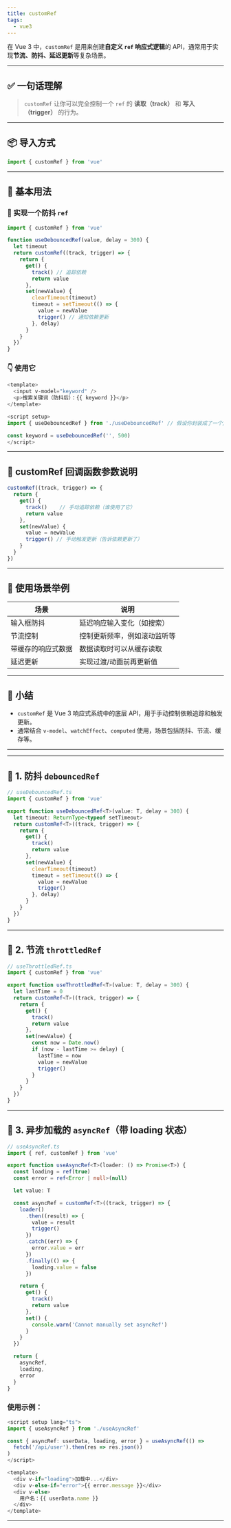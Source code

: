 ```yaml
---
title: customRef
tags:
  - vue3
---
```





在 Vue 3 中，`customRef` 是用来创建**自定义 `ref` 响应式逻辑**的 API，通常用于实现**节流、防抖、延迟更新**等复杂场景。

---

## ✅ 一句话理解
> `customRef` 让你可以完全控制一个 `ref` 的 **读取（track）** 和 **写入（trigger）** 的行为。

---

## 📦 导入方式

```ts
import { customRef } from 'vue'
```

---

## 🧪 基本用法

### 🌟 实现一个防抖 `ref`

```ts
import { customRef } from 'vue'

function useDebouncedRef(value, delay = 300) {
  let timeout
  return customRef((track, trigger) => {
    return {
      get() {
        track() // 追踪依赖
        return value
      },
      set(newValue) {
        clearTimeout(timeout)
        timeout = setTimeout(() => {
          value = newValue
          trigger() // 通知依赖更新
        }, delay)
      }
    }
  })
}
```

### 👇 使用它

```ts
<template>
  <input v-model="keyword" />
  <p>搜索关键词（防抖后）：{{ keyword }}</p>
</template>

<script setup>
import { useDebouncedRef } from './useDebouncedRef' // 假设你封装成了一个文件

const keyword = useDebouncedRef('', 500)
</script>
```

---

## 🧠 customRef 回调函数参数说明

```ts
customRef((track, trigger) => {
  return {
    get() {
      track()    // 手动追踪依赖（谁使用了它）
      return value
    },
    set(newValue) {
      value = newValue
      trigger() // 手动触发更新（告诉依赖更新了）
    }
  }
})
```

---

## 🧰 使用场景举例

|  场景     | 说明                           |
|----------|--------------------------------|
| 输入框防抖 | 延迟响应输入变化（如搜索）     |
| 节流控制 | 控制更新频率，例如滚动监听等     |
| 带缓存的响应式数据 | 数据读取时可以从缓存读取    |
| 延迟更新 | 实现过渡/动画前再更新值         |

---

## 🏁 小结
- `customRef` 是 Vue 3 响应式系统中的底层 API，用于手动控制依赖追踪和触发更新。
- 通常结合 `v-model`、`watchEffect`、`computed` 使用，场景包括防抖、节流、缓存等。

---


---

## 🧩 1. 防抖 `debouncedRef`

```ts
// useDebouncedRef.ts
import { customRef } from 'vue'

export function useDebouncedRef<T>(value: T, delay = 300) {
  let timeout: ReturnType<typeof setTimeout>
  return customRef<T>((track, trigger) => {
    return {
      get() {
        track()
        return value
      },
      set(newValue) {
        clearTimeout(timeout)
        timeout = setTimeout(() => {
          value = newValue
          trigger()
        }, delay)
      }
    }
  })
}
```

---

## 🧩 2. 节流 `throttledRef`

```ts
// useThrottledRef.ts
import { customRef } from 'vue'

export function useThrottledRef<T>(value: T, delay = 300) {
  let lastTime = 0
  return customRef<T>((track, trigger) => {
    return {
      get() {
        track()
        return value
      },
      set(newValue) {
        const now = Date.now()
        if (now - lastTime >= delay) {
          lastTime = now
          value = newValue
          trigger()
        }
      }
    }
  })
}
```

---

## 🧩 3. 异步加载的 `asyncRef`（带 loading 状态）

```ts
// useAsyncRef.ts
import { ref, customRef } from 'vue'

export function useAsyncRef<T>(loader: () => Promise<T>) {
  const loading = ref(true)
  const error = ref<Error | null>(null)

  let value: T

  const asyncRef = customRef<T>((track, trigger) => {
    loader()
      .then((result) => {
        value = result
        trigger()
      })
      .catch((err) => {
        error.value = err
      })
      .finally(() => {
        loading.value = false
      })

    return {
      get() {
        track()
        return value
      },
      set() {
        console.warn('Cannot manually set asyncRef')
      }
    }
  })

  return {
    asyncRef,
    loading,
    error
  }
}
```

### 使用示例：

```ts
<script setup lang="ts">
import { useAsyncRef } from './useAsyncRef'

const { asyncRef: userData, loading, error } = useAsyncRef(() =>
  fetch('/api/user').then(res => res.json())
)
</script>

<template>
  <div v-if="loading">加载中...</div>
  <div v-else-if="error">{{ error.message }}</div>
  <div v-else>
    用户名：{{ userData.name }}
  </div>
</template>
```

---